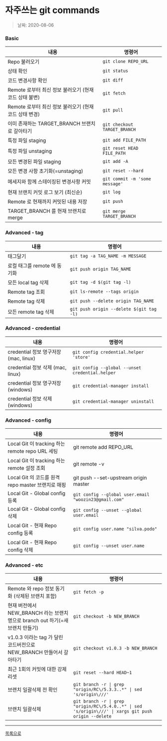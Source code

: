 # 자주쓰는 git commands

> 날짜: 2020-08-06


### Basic

내용 | 명령어
--- | ---
Repo 불러오기 | `git clone REPO_URL`
상태 확인 | `git status`
코드 변경사항 확인 | `git diff`
Remote 로부터 최신 정보 불러오기 (현재 코드 상태 불변) | `git fetch`
Remote 로부터 최신 정보 불러오기 (현재 코드 상태 변경) | `git pull`
이미 존재하는 TARGET_BRANCH 브랜치로 갈아타기 | `git checkout TARGET_BRANCH`
특정 파일 staging | `git add FILE_PATH`
특정 파일 unstaging | `git reset HEAD FILE_PATH`
모든 변경된 파일 staging | `git add -A`
모든 변경 사항 초기화(=unstaging) | `git reset --hard`
메세지와 함께 스테이징된 변경사항 커밋 | `git commit -m 'some message'`
현재 브랜치 커밋 로그 보기 (최신순) | `git log`
Remote 로 현재까지 커밋된 내용 저장 | `git push`
TARGET_BRANCH 를 현재 브랜치로 merge | `git merge TARGET_BRANCH`


### Advanced - tag

내용 | 명령어
--- | ---
태그달기 | `git tag -a TAG_NAME -m MESSAGE`
로컬 태그를 remote 에 동기화 | `git push origin TAG_NAME`
모든 local tag 삭제 | `git tag -d $(git tag -l)`
Remote tag 조회 | `git ls-remote --tags origin`
Remote tag 삭제 | `git push --delete origin TAG_NAME`
모든 remote tag 삭제 | `git push origin --delete $(git tag -l) `


### Advanced - credential

내용 | 명령어
--- | ---
credential 정보 영구저장 (mac, linux) | `git config credential.helper 'store'`
credential 정보 삭제 (mac, linux) | `git config --global --unset credential.helper`
credential 정보 영구저장 (windows) | `git credential-manager install`
credential 정보 삭제 (windows) | `git credential-manager uninstall`


### Advanced - config

내용 | 명령어
--- | ---
Local Git 이 tracking 하는 remote repo URL 세팅 | git remote add REPO_URL
Local Git 이 tracking 하는 remote 설정 조회 | git remote -v
Local Git 의 코드를 원격 repo master 브랜치로 매핑 | git push --set-upstream origin master
Local Git - Global config 등록 | `git config --global user.email "woozin23@gmail.com"`
Local Git - Global config 삭제 | `git config --unset --global user.email`
Local Git - 현재 Repo config 등록 | `git config user.name "silva.podo"`
Local Git - 현재 Repo config 삭제 | `git config --unset user.name`


### Advanced - etc

내용 | 명령어
--- | ---
Remote 와 repo 정보 동기화 (삭제된 브랜치 포함) | `git fetch -p`
현재 버전에서 NEW_BRANCH 라는 브랜치 명으로 branch out 하기(=새 브랜치 만들기) | `git checkout -b NEW_BRANCH`
v1.0.3 이라는 tag 가 달린 코드버전으로 NEW_BRANCH 만들어서 갈아타기 | `git checkout v1.0.3 -b NEW_BRANCH`
최근 1회의 커밋에 대한 강제 리셋 | `git reset --hard HEAD~1`
브랜치 일괄삭제 전 확인 | `git branch -r \| grep "origin/RC\/5.3.3..*" \| sed 's/origin\///'`
브랜치 일괄삭제 | `git branch -r \| grep "origin/RC\/5.4.0..*" \| sed 's/origin\///' \| xargs git push origin --delete`


---

[목록으로](https://github.com/Shiwoo-Park/blog/tree/master/kor)
